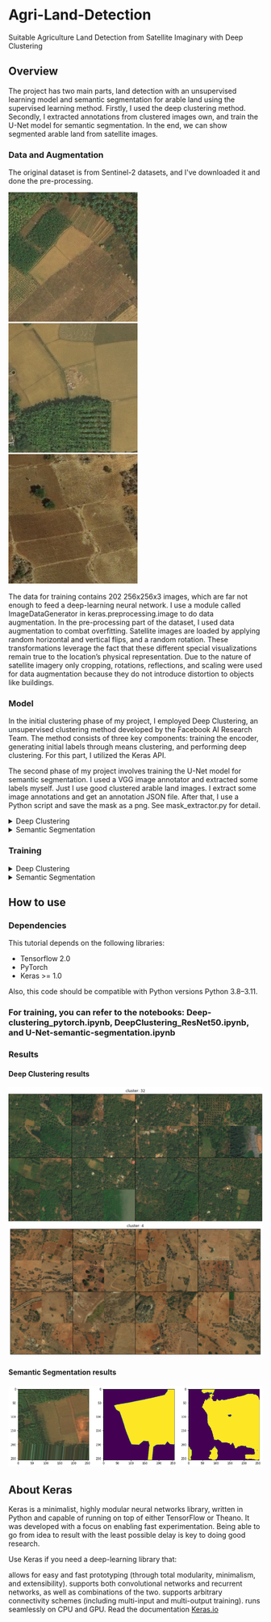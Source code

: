 # Agri-Land-Detection
Suitable Agriculture Land Detection from Satellite Imaginary with Deep Clustering

## Overview
The project has two main parts, land detection with an unsupervised learning model and semantic segmentation for arable land using the supervised learning method. Firstly, I used the deep clustering method. Secondly, I extracted annotations from clustered images own, and train the U-Net model for semantic segmentation. 
In the end, we can show segmented arable land from satellite images.

### Data and Augmentation
The original dataset is from Sentinel-2 datasets, and I've downloaded it and done the pre-processing.

![data/ex_data_1.jpg](data/ex_data_1.jpg)
![data/ex_data_3.jpg](data/ex_data_2.jpg)
![data/ex_data_2.jpg](data/ex_data_3.jpg)

The data for training contains 202 256x256x3 images, which are far not enough to feed a deep-learning neural network. I use a module called ImageDataGenerator in keras.preprocessing.image to do data augmentation.
In the pre-processing part of the dataset, I used data augmentation to combat overfitting. 
Satellite images are loaded by applying random horizontal and vertical flips, and a random rotation. 
These transformations leverage the fact that these different special visualizations remain true to the location’s physical representation. 
Due to the nature of satellite imagery only cropping, rotations, reflections, and scaling were used for data augmentation because they
do not introduce distortion to objects like buildings.

### Model
  In the initial clustering phase of my project, I employed Deep Clustering, an unsupervised clustering method developed by the Facebook AI Research Team. The method consists of three key components: training the encoder, generating initial labels through means clustering, and performing deep clustering. For this part, I utilized the Keras API.

  The second phase of my project involves training the U-Net model for semantic segmentation. I used a VGG image annotator and extracted some labels myself. Just I use good clustered arable land images. I extract some image annotations and get an annotation JSON file. After that, I use a Python script and save the mask as a png. See mask_extractor.py for detail.
<details>
  <summary>
    Deep Clustering
  </summary>
  
  #
  - First, The encoder part of the model has pre-trained ResNet-50 architecture which was pre-trained by ImageNet.
  - The model has a flattened layer with uses the last convolutional output from the pre-trained model which has [8*8*2048] dimensional convolutional layer.
  - For the prior layers, we keep the BatchNorm layer that the ResNet-50 architecture uses after each convolution and prior to activation, which has an implicit regularization effect.
  - The output layer of the encoder is the "embedding" layer used for pseudo-label extraction.
  - The decoder part of my model was just used for training to encoder part of my model with high-dimensional images.
  - Secondly, I build a K-means clustering model to extract pseudo labels.
  - By training the autoencoder, we have its encoder part learned to compress each image into ten floating point values.
  - I am going to use K-Means to generate the cluster centroids, which are the 100 clusters’ centers in the 100-D feature space.
  - We are also going to build our custom clustering layer to convert input features to cluster label probability. The probability is calculated by t-distribution.
    
![img/deepcluster-pipeline.gif](img/deepcluster-pipeline.gif)
</details>
<details>
  <summary>
    Semantic Segmentation
  </summary>
  
  #
  - I have limited available segmentation masks for training. For this reason, I use transfer learning and augmentation 15 times for all images.
  - I train my model using pre-trained InceptionV3 and ResNet50 which are trained with the imagenet.
  - Integrated the resnet50 and Inception V3 pre-trained models to U-Net.
  <img src="img/u-net-architecture.png" alt="Image" style="width: 750px; height: auto;">

  This deep neural network is implemented with Keras functional API, which makes it extremely easy to experiment with different interesting architectures.
  
  Output from the network is 256*256 which represents a mask that should be learned. The sigmoid activation function makes sure that mask pixels are in \[0, 1\] range.
</details>

### Training

<details>
  <summary>
    Deep Clustering
  </summary>
  
  #
  - The deep clustering model has soft labeling, assigning an estimated class to each of the data samples in such a way that can be redefined iteratively.
  - The prepared deep clustering model is compiled with a stochastic gradient descent optimizer with 0.01 learning rate using with Kullback-Leibler loss function.
  - Model is training iteratively that refines the clusters by learning from the high-confidence assignments with the help of the auxiliary target distribution.
  - The deep clustering model is trained by matching the soft assignment to the target distribution.
  - The target distribution is redefined one time in every 100 epochs.
  - The Kullback-Leibler loss calculates divergence loss between soft assignments and auxiliary distribution.
</details>
<details>
  <summary>
    Semantic Segmentation
  </summary>
  
  #
  
  - I train my model using pre-trained InceptionV3 and ResNet50 which are trained with the imagenet.
  - integrated the resnet50 and Inception V3 pre-trained models to U-Net.
  - The model is trained for 50 epochs.
  - After 5 epochs, the calculated accuracy is about 0.92.
  - Loss function for the training is basically just a binary cross-entropy.
</details>

## How to use

### Dependencies

This tutorial depends on the following libraries:

* Tensorflow 2.0
* PyTorch
* Keras >= 1.0

Also, this code should be compatible with Python versions Python 3.8–3.11.

### For training, you can refer to the notebooks: Deep-clustering_pytorch.ipynb, DeepClustering_ResNet50.ipynb, and U-Net-semantic-segmentation.ipynb

### Results

#### Deep Clustering results
 <img src="img/dc_output_1.png" alt="Image" style="width: 600px; height: auto;">
 <img src="img/dc_output_2.png" alt="Image" style="width: 600px; height: auto;">

#### Semantic Segmentation results
![img/output.png](img/output.png)

## About Keras

Keras is a minimalist, highly modular neural networks library, written in Python and capable of running on top of either TensorFlow or Theano. It was developed with a focus on enabling fast experimentation. Being able to go from idea to result with the least possible delay is key to doing good research.

Use Keras if you need a deep-learning library that:

allows for easy and fast prototyping (through total modularity, minimalism, and extensibility).
supports both convolutional networks and recurrent networks, as well as combinations of the two.
supports arbitrary connectivity schemes (including multi-input and multi-output training).
runs seamlessly on CPU and GPU.
Read the documentation [Keras.io](http://keras.io/)
